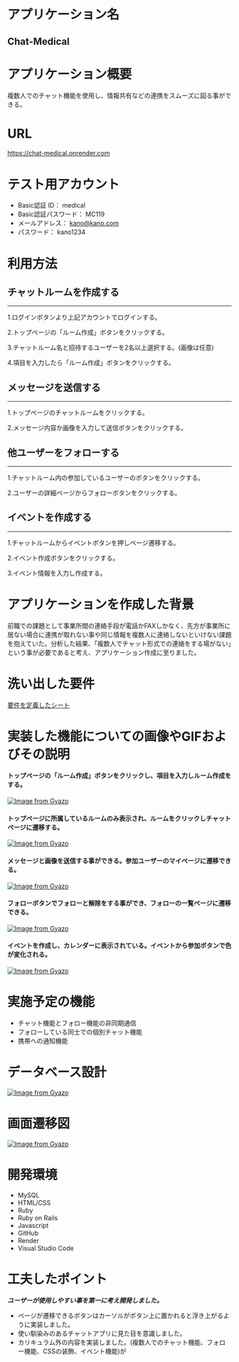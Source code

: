# アプリケーション名
## Chat-Medical
 

# アプリケーション概要

 複数人でのチャット機能を使用し、情報共有などの連携をスムーズに図る事ができる。

 # URL

 https://chat-medical.onrender.com

 # テスト用アカウント
 * Basic認証 ID： medical
 * Basic認証パスワード： MC119
 * メールアドレス： kano@kano.com
 * パスワード： kano1234

 # 利用方法

 ## チャットルームを作成する
 ---

 1.ログインボタンより上記アカウントでログインする。

 2.トップページの「ルーム作成」ボタンをクリックする。

 3.チャットルーム名と招待するユーザーを2名以上選択する。(画像は任意)

 4.項目を入力したら「ルーム作成」ボタンをクリックする。

 ## メッセージを送信する
 ---

 1.トップページのチャットルームをクリックする。

 2.メッセージ内容か画像を入力して送信ボタンをクリックする。

 ## 他ユーザーをフォローする
 ---
 1.チャットルーム内の参加しているユーザーのボタンをクリックする。

 2.ユーザーの詳細ページからフォローボタンをクリックする。

 ## イベントを作成する
 ---
 1.チャットルームからイベントボタンを押しページ遷移する。

 2.イベント作成ボタンをクリックする。

 3.イベント情報を入力し作成する。

 # アプリケーションを作成した背景
 前職での課題として事業所間の連絡手段が電話かFAXしかなく、先方が事業所に居ない場合に連携が取れない事や同じ情報を複数人に連絡しないといけない課題を抱えていた。分析した結果、「複数人でチャット形式での連絡をする場がない」という事が必要であると考え、アプリケーション作成に至りました。

 # 洗い出した要件
 [要件を定義したシート](https://docs.google.com/spreadsheets/d/1nioWFYfJCy4cRa9NdtXipo7Nb49fZqp7OvvYzs79pls/edit#gid=982722306)

 # 実装した機能についての画像やGIFおよびその説明

 #### トップページの「ルーム作成」ボタンをクリックし、項目を入力しルーム作成をする。
[![Image from Gyazo](https://i.gyazo.com/45c8b952390118ae7c52a1126d95c18b.gif)](https://gyazo.com/45c8b952390118ae7c52a1126d95c18b)

 #### トップページに所属しているルームのみ表示され、ルームをクリックしチャットページに遷移する。
[![Image from Gyazo](https://i.gyazo.com/474feb3743fd63063a6b939cfd82e39a.gif)](https://gyazo.com/474feb3743fd63063a6b939cfd82e39a)

 #### メッセージと画像を送信する事ができる。参加ユーザーのマイページに遷移できる。
[![Image from Gyazo](https://i.gyazo.com/89df0376afe54a25fd0e6e17279ea84d.gif)](https://gyazo.com/89df0376afe54a25fd0e6e17279ea84d)

 #### フォローボタンでフォローと解除をする事ができ、フォローの一覧ページに遷移できる。
 [![Image from Gyazo](https://i.gyazo.com/80fa66c2517c41ec799473241af87bb0.gif)](https://gyazo.com/80fa66c2517c41ec799473241af87bb0)

 #### イベントを作成し、カレンダーに表示されている。イベントから参加ボタンで色が変化される。
 [![Image from Gyazo](https://i.gyazo.com/c9632a98a9ec293c8a5aba29d3571757.gif)](https://gyazo.com/c9632a98a9ec293c8a5aba29d3571757)

 # 実施予定の機能
 * チャット機能とフォロー機能の非同期通信
 * フォローしている同士での個別チャット機能
 * 携帯への通知機能

 # データベース設計
[![Image from Gyazo](https://i.gyazo.com/071ed2db57fa48fa14411be8302773d1.png)](https://gyazo.com/071ed2db57fa48fa14411be8302773d1)

 # 画面遷移図
 [![Image from Gyazo](https://i.gyazo.com/2d05be2359920809cc5fbdd1c274bd59.png)](https://gyazo.com/2d05be2359920809cc5fbdd1c274bd59)

 # 開発環境
 * MySQL
 * HTML/CSS
 * Ruby
 * Ruby on Rails
 * Javascript
 * GitHub
 * Render
 * Visual Studio Code

# 工夫したポイント
 ***ユーザーが使用しやすい事を第一に考え開発しました。***

* ページが遷移できるボタンはカーソルがボタン上に置かれると浮き上がるように実装しました。
* 使い馴染みのあるチャットアプリに見た目を意識しました。
* カリキュラム外の内容を実装しました。(複数人でのチャット機能、フォロー機能、CSSの装飾、イベント機能)が